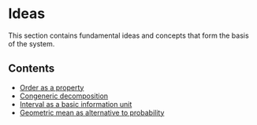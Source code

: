 # Ideas

This section contains fundamental ideas and concepts that form the basis of the system.

## Contents

- [Order as a property](ideas/order_as_a_property.md)
- [Congeneric decomposition](ideas/congeneric_decomposition.md)
- [Interval as a basic information unit](ideas/interval_as_a_basic_information_unit.md)
- [Geometric mean as alternative to probability](ideas/geometric_mean_based_characteristics.md)
